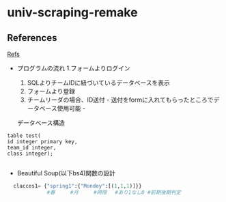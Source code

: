 # univ-scraping-remake

## References  
[Refs](https://docs.djangoproject.com/ja/2.2/intro/tutorial01/)

- プログラムの流れ
  1.フォームよりログイン
    1. SQLよりチームIDに紐づいているデータベースを表示
  1. フォームより登録
    1. チームリーダの場合、ID送付
      - 送付をformに入れてもらったところでデータベース使用可能
      - 
      
      

  データべース構造
 ```
table test(
id integer primary key,
team_id integer,
class integer);


```


  
- Beautiful Soup(以下bs4)関数の設計

```python
  clacces1= {"spring1":{"Mondey":[(1,1,1)]}}
             #春　　　#月　　　#時限　 #あり1なし0 #前期後期判定
```
